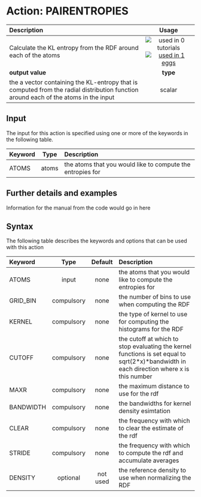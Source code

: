 # Action: PAIRENTROPIES

| Description    | Usage |
|:--------|:--------:|
| Calculate the KL entropy from the RDF around each of the atoms | ![used in 0 tutorials](https://img.shields.io/badge/tutorials-0-red.svg)[![used in 1 eggs](https://img.shields.io/badge/nest-1-green.svg)](https://www.plumed-nest.org/browse.html?search=PAIRENTROPIES)|
 | **output value** | **type** |
| the a vector containing the KL-entropy that is computed from the radial distribution function around each of the atoms in the input | scalar |

## Input

The input for this action is specified using one or more of the keywords in the following table.

| Keyword |  Type | Description |
|:--------|:------:|:-----------|
| ATOMS | atoms | the atoms that you would like to compute the entropies for |


## Further details and examples 
Information for the manual from the code would go in here 
## Syntax 
The following table describes the keywords and options that can be used with this action 

| Keyword | Type | Default | Description |
|:-------|:----:|:-------:|:-----------|
| ATOMS | input | none | the atoms that you would like to compute the entropies for |
| GRID_BIN | compulsory | none | the number of bins to use when computing the RDF |
| KERNEL | compulsory | none |  the type of kernel to use for computing the histograms for the RDF |
| CUTOFF | compulsory | none |  the cutoff at which to stop evaluating the kernel functions is set equal to sqrt(2*x)*bandwidth in each direction where x is this number |
| MAXR | compulsory | none | the maximum distance to use for the rdf |
| BANDWIDTH | compulsory | none | the bandwidths for kernel density esimtation |
| CLEAR | compulsory | none |  the frequency with which to clear the estimate of the rdf |
| STRIDE | compulsory | none |  the frequency with which to compute the rdf and accumulate averages |
| DENSITY | optional | not used | the reference density to use when normalizing the RDF |
